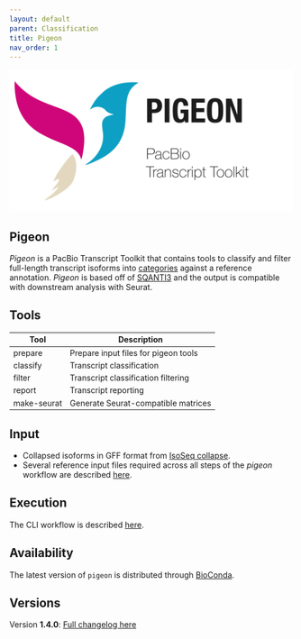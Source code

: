 ```yaml
---
layout: default
parent: Classification
title: Pigeon
nav_order: 1
---
```


<p align="center">
  <img src="../img/pigeon-card.png" alt="pigeon logo" width="650px"/>
</p>

## Pigeon

_Pigeon_ is a PacBio Transcript Toolkit that contains tools to classify and filter full-length transcript isoforms into [categories](/classification/categories) against a reference annotation. _Pigeon_ is based off of [SQANTI3](https://github.com/ConesaLab/SQANTI3) and the output is compatible with downstream analysis with Seurat.

## Tools

| Tool | Description |
| ----------- | ---- |
| prepare     | Prepare input files for pigeon tools |
| classify    | Transcript classification |
| filter      | Transcript classification filtering |
| report      | Transcript reporting |
| make-seurat | Generate Seurat-compatible matrices |

## Input

- Collapsed isoforms in GFF format from [IsoSeq collapse](/classification/isoseq-collapse).
- Several reference input files required across all steps of the _pigeon_ workflow are described [here](/classification/pigeon-input).

## Execution

The CLI workflow is described [here](/classification/workflow).

## Availability
The latest version of `pigeon` is distributed through [BioConda](https://github.com/PacificBiosciences/pbbioconda).

## Versions
Version **1.4.0**: [Full changelog here](/classification/pigeon-changelog)
